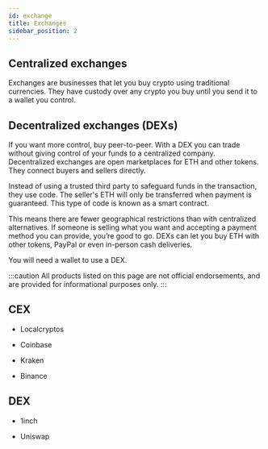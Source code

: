```yaml
---
id: exchange
title: Exchanges
sidebar_position: 2
---
```



## Centralized exchanges
Exchanges are businesses that let you buy crypto using traditional currencies. They have custody over any crypto you buy until you send it to a wallet you control.


## Decentralized exchanges (DEXs)
If you want more control, buy peer-to-peer. With a DEX you can trade without giving control of your funds to a centralized company. Decentralized exchanges are open marketplaces for ETH and other tokens. They connect buyers and sellers directly.

Instead of using a trusted third party to safeguard funds in the transaction, they use code. The seller's ETH will only be transferred when payment is guaranteed. This type of code is known as a smart contract.

This means there are fewer geographical restrictions than with centralized alternatives. If someone is selling what you want and accepting a payment method you can provide, you’re good to go. DEXs can let you buy ETH with other tokens, PayPal or even in-person cash deliveries.

You will need a wallet to use a DEX.

:::caution
All products listed on this page are not official endorsements, and are provided for informational purposes only.
:::

## CEX

- Localcryptos

- Coinbase

- Kraken

- Binance

## DEX

- 1inch

- Uniswap